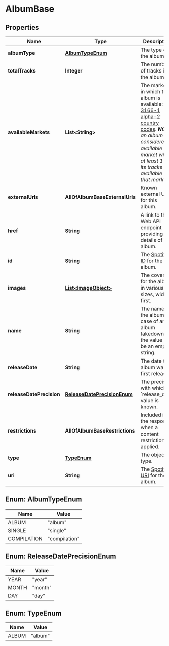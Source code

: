 # AlbumBase

## Properties
Name | Type | Description | Notes
------------ | ------------- | ------------- | -------------
**albumType** | [**AlbumTypeEnum**](#AlbumTypeEnum) | The type of the album.  | 
**totalTracks** | **Integer** | The number of tracks in the album. | 
**availableMarkets** | **List&lt;String&gt;** | The markets in which the album is available: [ISO 3166-1 alpha-2 country codes](http://en.wikipedia.org/wiki/ISO_3166-1_alpha-2). _**NOTE**: an album is considered available in a market when at least 1 of its tracks is available in that market._  | 
**externalUrls** | **AllOfAlbumBaseExternalUrls** | Known external URLs for this album.  | 
**href** | **String** | A link to the Web API endpoint providing full details of the album.  | 
**id** | **String** | The [Spotify ID](/documentation/web-api/concepts/spotify-uris-ids) for the album.  | 
**images** | [**List&lt;ImageObject&gt;**](ImageObject.md) | The cover art for the album in various sizes, widest first.  | 
**name** | **String** | The name of the album. In case of an album takedown, the value may be an empty string.  | 
**releaseDate** | **String** | The date the album was first released.  | 
**releaseDatePrecision** | [**ReleaseDatePrecisionEnum**](#ReleaseDatePrecisionEnum) | The precision with which &#x60;release_date&#x60; value is known.  | 
**restrictions** | **AllOfAlbumBaseRestrictions** | Included in the response when a content restriction is applied.  |  [optional]
**type** | [**TypeEnum**](#TypeEnum) | The object type.  | 
**uri** | **String** | The [Spotify URI](/documentation/web-api/concepts/spotify-uris-ids) for the album.  | 

<a name="AlbumTypeEnum"></a>
## Enum: AlbumTypeEnum
Name | Value
---- | -----
ALBUM | &quot;album&quot;
SINGLE | &quot;single&quot;
COMPILATION | &quot;compilation&quot;

<a name="ReleaseDatePrecisionEnum"></a>
## Enum: ReleaseDatePrecisionEnum
Name | Value
---- | -----
YEAR | &quot;year&quot;
MONTH | &quot;month&quot;
DAY | &quot;day&quot;

<a name="TypeEnum"></a>
## Enum: TypeEnum
Name | Value
---- | -----
ALBUM | &quot;album&quot;
